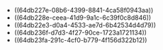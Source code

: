 - ((64db227e-08b6-4399-8841-4ca58f0943aa))
- ((64db228e-ceea-41d9-9a1c-6c39f0c8d846))
- ((64db22e3-d0a4-4533-ae7d-6b42534d4d79))
- ((64db236f-d7d3-4f27-90ce-1723a1721134))
- ((64db23fa-291c-4cf0-b779-4f156d322b12))